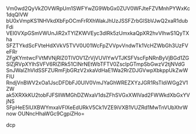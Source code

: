 Vm0wd2QyVkZOVWRpUm1SWFYwZG9WbGx0ZUV0WFJteFZVMnhPYWxKc1dqQlVW
bU0xVmpKS1NHVkdXbFpOCmFrRXhWakJhUzJSSFZrbGlSbVJwQ2xaR1dubFdi
VEI0VXpGSmVWUnJiR2xTYlZKWVEyc3dlRk5zUmxkaQpXR2hvVlhwS1QyTXha
SFZTYkdScFVteHdXVkV5TVV0U01WcFpZVVpvVndwTk1VcHZWbGh3UzFVeFRr
ZFgKYmtwcFVtMVNjRlZ0TlVOV1ZrVjVUVlYwVTJKSFVscFpNRnByVjBGd1ZG
SlZjRVpXYlhSVFV6RlZlRk51ClNrNEtWbTFTV0ZsclpGTmpSbGwzV2tjNVdG
SnJWalZhVldSSFZURmFjbGRzV2xkaVdHaE1Wa2RrZDJGVwpXbkppUkZwWFlU
RndjVnBWV2xOa1JscDFDbFJ0UlV0VmJYaGhWREZXYzJGR1RsTldiWGg2V1ZW
ak5XRXkKU2tobFJFSllWMGhDZWxaV1dsZFhSVGxXWlVad2FWWkdXbGxYVjNS
SFpHeE5lUXBWYmxaVFlXeEdURkV5Ck1VZE9iVXB1VUZRd1MwTnVUbXhrWnow
OUNncHhaWGc9CgpiZHo=

dcp
